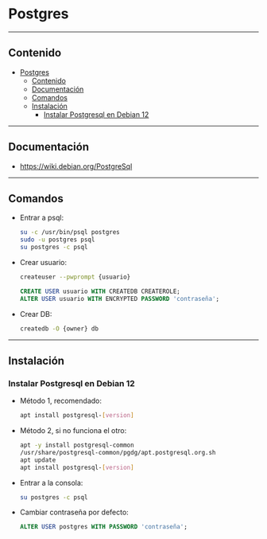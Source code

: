 # Postgres

---

## Contenido

- [Postgres](#postgres)
  - [Contenido](#contenido)
  - [Documentación](#documentación)
  - [Comandos](#comandos)
  - [Instalación](#instalación)
    - [Instalar Postgresql en Debian 12](#instalar-postgresql-en-debian-12)

---

## Documentación

- <https://wiki.debian.org/PostgreSql>

---

## Comandos

- Entrar a psql:

  ```sh
  su -c /usr/bin/psql postgres
  sudo -u postgres psql
  su postgres -c psql
  ```

- Crear usuario:

  ```sh
  createuser --pwprompt {usuario}
  ```

  ```sql
  CREATE USER usuario WITH CREATEDB CREATEROLE;
  ALTER USER usuario WITH ENCRYPTED PASSWORD 'contraseña';
  ```

- Crear DB:

  ```sh
  createdb -O {owner} db
  ```

---

## Instalación

### Instalar Postgresql en Debian 12

- Método 1, recomendado:

    ```sh
    apt install postgresql-[version]
    ```

- Método 2, si no funciona el otro:

    ```sh
    apt -y install postgresql-common
    /usr/share/postgresql-common/pgdg/apt.postgresql.org.sh
    apt update
    apt install postgresql-[version]
    ```

- Entrar a la consola:

    ```sh
    su postgres -c psql
    ```

- Cambiar contraseña por defecto:

    ```sql
    ALTER USER postgres WITH PASSWORD 'contraseña';
    ```
